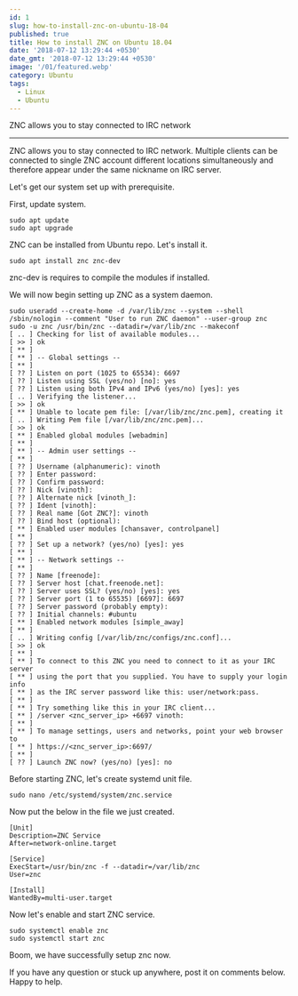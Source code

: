 ```yaml
---
id: 1
slug: how-to-install-znc-on-ubuntu-18-04
published: true
title: How to install ZNC on Ubuntu 18.04
date: '2018-07-12 13:29:44 +0530'
date_gmt: '2018-07-12 13:29:44 +0530'
image: '/01/featured.webp'
category: Ubuntu
tags:
  - Linux
  - Ubuntu
---
```


ZNC allows you to stay connected to IRC network

---

ZNC allows you to stay connected to IRC network. Multiple clients can be connected to single ZNC account different locations simultaneously and therefore appear under the same nickname on IRC server.

Let's get our system set up with prerequisite.

First, update system.

```
sudo apt update
sudo apt upgrade
```

ZNC can be installed from Ubuntu repo. Let's install it.

`sudo apt install znc znc-dev`

znc-dev is requires to compile the modules if installed.

We will now begin setting up ZNC as a system daemon.

```
sudo useradd --create-home -d /var/lib/znc --system --shell /sbin/nologin --comment "User to run ZNC daemon" --user-group znc
sudo -u znc /usr/bin/znc --datadir=/var/lib/znc --makeconf
[ .. ] Checking for list of available modules...
[ >> ] ok
[ ** ]
[ ** ] -- Global settings --
[ ** ]
[ ?? ] Listen on port (1025 to 65534): 6697
[ ?? ] Listen using SSL (yes/no) [no]: yes
[ ?? ] Listen using both IPv4 and IPv6 (yes/no) [yes]: yes
[ .. ] Verifying the listener...
[ >> ] ok
[ ** ] Unable to locate pem file: [/var/lib/znc/znc.pem], creating it
[ .. ] Writing Pem file [/var/lib/znc/znc.pem]...
[ >> ] ok
[ ** ] Enabled global modules [webadmin]
[ ** ]
[ ** ] -- Admin user settings --
[ ** ]
[ ?? ] Username (alphanumeric): vinoth
[ ?? ] Enter password:
[ ?? ] Confirm password:
[ ?? ] Nick [vinoth]:
[ ?? ] Alternate nick [vinoth_]:
[ ?? ] Ident [vinoth]:
[ ?? ] Real name [Got ZNC?]: vinoth
[ ?? ] Bind host (optional):
[ ** ] Enabled user modules [chansaver, controlpanel]
[ ** ]
[ ?? ] Set up a network? (yes/no) [yes]: yes
[ ** ]
[ ** ] -- Network settings --
[ ** ]
[ ?? ] Name [freenode]:
[ ?? ] Server host [chat.freenode.net]:
[ ?? ] Server uses SSL? (yes/no) [yes]: yes
[ ?? ] Server port (1 to 65535) [6697]: 6697
[ ?? ] Server password (probably empty):
[ ?? ] Initial channels: #ubuntu
[ ** ] Enabled network modules [simple_away]
[ ** ]
[ .. ] Writing config [/var/lib/znc/configs/znc.conf]...
[ >> ] ok
[ ** ]
[ ** ] To connect to this ZNC you need to connect to it as your IRC server
[ ** ] using the port that you supplied. You have to supply your login info
[ ** ] as the IRC server password like this: user/network:pass.
[ ** ]
[ ** ] Try something like this in your IRC client...
[ ** ] /server <znc_server_ip> +6697 vinoth:
[ ** ]
[ ** ] To manage settings, users and networks, point your web browser to
[ ** ] https://<znc_server_ip>:6697/
[ ** ]
[ ?? ] Launch ZNC now? (yes/no) [yes]: no
```

Before starting ZNC, let's create systemd unit file.

`sudo nano /etc/systemd/system/znc.service`

Now put the below in the file we just created.

```
[Unit]
Description=ZNC Service
After=network-online.target

[Service]
ExecStart=/usr/bin/znc -f --datadir=/var/lib/znc
User=znc

[Install]
WantedBy=multi-user.target
```

Now let's enable and start ZNC service.

```
sudo systemctl enable znc
sudo systemctl start znc
```

Boom, we have successfully setup znc now.

If you have any question or stuck up anywhere, post it on comments below. Happy to help.
